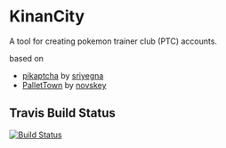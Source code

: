 # KinanCity
A tool for creating pokemon trainer club (PTC) accounts.

based on
* [pikaptcha](https://github.com/sriyegna/Pikaptcha) by [sriyegna](https://github.com/sriyegna)
* [PalletTown](https://github.com/novskey/PalletTown) by [novskey](https://github.com/novskey)

## Travis Build Status
[![Build Status](https://travis-ci.org/drallieiv/PalletTown.svg?branch=master)](https://travis-ci.org/drallieiv/PalletTown)

